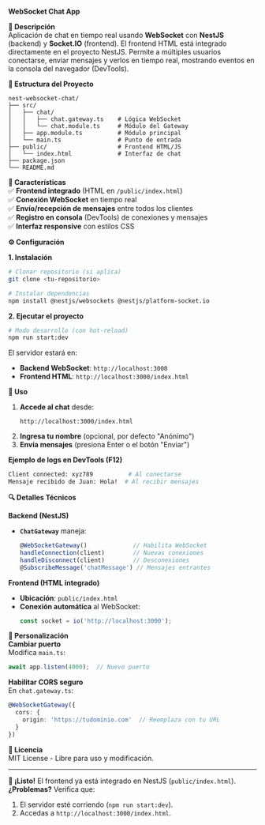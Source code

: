**WebSocket Chat App**  

**📌 Descripción**  
Aplicación de chat en tiempo real usando **WebSocket** con **NestJS** (backend) y **Socket.IO** (frontend). El frontend HTML está integrado directamente en el proyecto NestJS. Permite a múltiples usuarios conectarse, enviar mensajes y verlos en tiempo real, mostrando eventos en la consola del navegador (DevTools).  

**📂 Estructura del Proyecto**
```
nest-websocket-chat/
├── src/
│   ├── chat/
│   │   ├── chat.gateway.ts    # Lógica WebSocket
│   │   └── chat.module.ts     # Módulo del Gateway
│   ├── app.module.ts          # Módulo principal
│   └── main.ts                # Punto de entrada
├── public/                    # Frontend HTML/JS
│   └── index.html             # Interfaz de chat
├── package.json
└── README.md
```

**🚀 Características**  
✅ **Frontend integrado** (HTML en `/public/index.html`)  
✅ **Conexión WebSocket** en tiempo real  
✅ **Envío/recepción de mensajes** entre todos los clientes  
✅ **Registro en consola** (DevTools) de conexiones y mensajes  
✅ **Interfaz responsive** con estilos CSS  

**⚙ Configuración**  

**1. Instalación**
```bash
# Clonar repositorio (si aplica)
git clone <tu-repositorio>

# Instalar dependencias
npm install @nestjs/websockets @nestjs/platform-socket.io
```

**2. Ejecutar el proyecto**
```bash
# Modo desarrollo (con hot-reload)
npm run start:dev
```

El servidor estará en:  
- **Backend WebSocket**: `http://localhost:3000`  
- **Frontend HTML**: `http://localhost:3000/index.html`  

**📝 Uso**  
1. **Accede al chat** desde:  
   ```
   http://localhost:3000/index.html
   ```
2. **Ingresa tu nombre** (opcional, por defecto "Anónimo")  
3. **Envía mensajes** (presiona Enter o el botón "Enviar")  

**Ejemplo de logs en DevTools (F12)**
```bash
Client connected: xyz789          # Al conectarse
Mensaje recibido de Juan: Hola!  # Al recibir mensajes
```

**🔍 Detalles Técnicos**  

**Backend (NestJS)**
- **`ChatGateway`** maneja:  
  ```typescript
  @WebSocketGateway()             // Habilita WebSocket
  handleConnection(client)        // Nuevas conexiones
  handleDisconnect(client)        // Desconexiones
  @SubscribeMessage('chatMessage') // Mensajes entrantes
  ```

**Frontend (HTML integrado)**
- **Ubicación**: `public/index.html`  
- **Conexión automática** al WebSocket:  
  ```js
  const socket = io('http://localhost:3000');
  ```

**📌 Personalización**  
**Cambiar puerto**  
Modifica `main.ts`:  
```typescript
await app.listen(4000);  // Nuevo puerto
```

**Habilitar CORS seguro**  
En `chat.gateway.ts`:  
```typescript
@WebSocketGateway({
  cors: {
    origin: 'https://tudominio.com'  // Reemplaza con tu URL
  }
})
```

**📄 Licencia**  
MIT License - Libre para uso y modificación.  

---

**🎉 ¡Listo!** El frontend ya está integrado en NestJS (`public/index.html`).  
**¿Problemas?** Verifica que:  
1. El servidor esté corriendo (`npm run start:dev`).  
2. Accedas a `http://localhost:3000/index.html`.